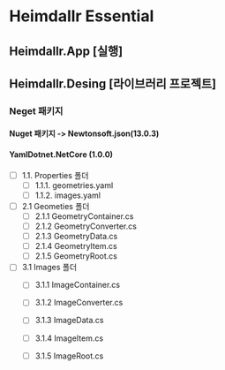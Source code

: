 # Heimdallr Essential

## Heimdallr.App [실행]

## Heimdallr.Desing [라이브러리 프로젝트]
### Neget 패키지
  #### Nuget 패키지 -> Newtonsoft.json(13.0.3)
  #### YamlDotnet.NetCore (1.0.0)
- [ ] 1.1. Properties 폴더
    - [ ] 1.1.1. geometries.yaml
    - [ ] 1.1.2. images.yaml
- [ ] 2.1 Geometies 폴더
    - [ ] 2.1.1 GeometryContainer.cs
    - [ ] 2.1.2 GeometryConverter.cs
    - [ ] 2.1.3 GeometryData.cs
    - [ ] 2.1.4 GeometryItem.cs
    - [ ] 2.1.5 GeometryRoot.cs
- [ ] 3.1 Images 폴더
    - [ ] 3.1.1 ImageContainer.cs
    - [ ] 3.1.2 ImageConverter.cs
    - [ ] 3.1.3 ImageData.cs
    - [ ] 3.1.4 ImageItem.cs
    - [ ] 3.1.5 ImageRoot.cs

